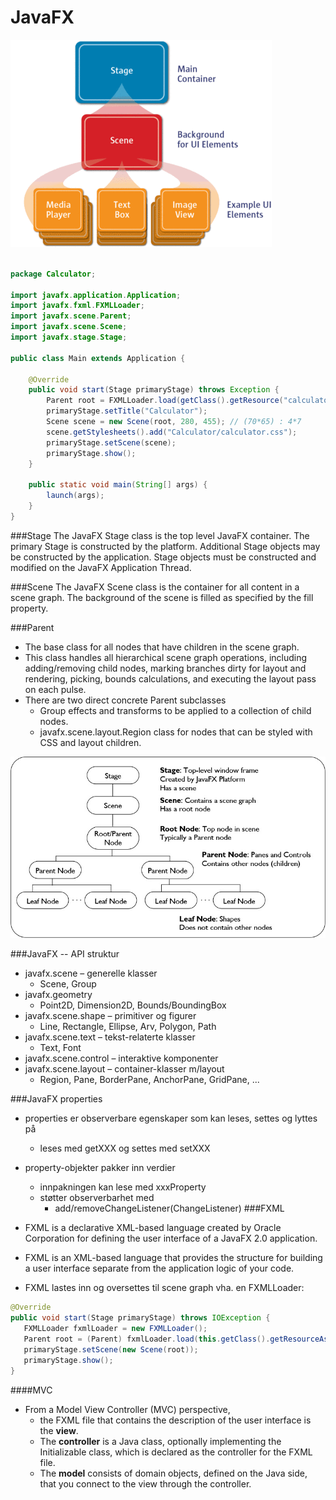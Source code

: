 JavaFX
==

![javaFX hierarchy](img/javafx-hierarchy.png)

```java

package Calculator;

import javafx.application.Application;
import javafx.fxml.FXMLLoader;
import javafx.scene.Parent;
import javafx.scene.Scene;
import javafx.stage.Stage;

public class Main extends Application {

    @Override
    public void start(Stage primaryStage) throws Exception {
        Parent root = FXMLLoader.load(getClass().getResource("calculator.fxml"));
        primaryStage.setTitle("Calculator");
        Scene scene = new Scene(root, 280, 455); // (70*65) : 4*7
        scene.getStylesheets().add("Calculator/calculator.css");
        primaryStage.setScene(scene);
        primaryStage.show();
    }

    public static void main(String[] args) {
        launch(args);
    }
}

```

###Stage
The JavaFX Stage class is the top level JavaFX container. The primary Stage is constructed by the platform. Additional Stage objects may be constructed by the application.
Stage objects must be constructed and modified on the JavaFX Application Thread.

###Scene
The JavaFX Scene class is the container for all content in a scene graph. The background of the scene is filled as specified by the fill property.

###Parent
- The base class for all nodes that have children in the scene graph.
- This class handles all hierarchical scene graph operations, including adding/removing child nodes, marking branches dirty for layout and rendering, picking, bounds calculations, and executing the layout pass on each pulse.
- There are two direct concrete Parent subclasses
	- Group effects and transforms to be applied to a collection of child nodes.
	- javafx.scene.layout.Region class for nodes that can be styled with CSS and layout children.

![JavaFX: Stage & Scene](img/javafx-stageandscene.jpg)

###JavaFX -- API struktur
- javafx.scene – generelle klasser
	- Scene, Group
- javafx.geometry
	- Point2D, Dimension2D, Bounds/BoundingBox
- javafx.scene.shape – primitiver og figurer
	- Line, Rectangle, Ellipse, Arv, Polygon, Path
- javafx.scene.text – tekst-relaterte klasser
	- Text, Font
- javafx.scene.control – interaktive komponenter
- javafx.scene.layout – container-klasser m/layout
	- Region, Pane, BorderPane, AnchorPane, GridPane, ...



###JavaFX properties
- properties er observerbare egenskaper som kan leses, settes og lyttes på
	- leses med getXXX og settes med setXXX
- property-objekter pakker inn verdier
	- innpakningen kan lese med xxxProperty
	- støtter observerbarhet med
		- add/removeChangeListener(ChangeListener)
###FXML
- FXML is a declarative XML-based language created by Oracle Corporation for defining the user interface of a JavaFX 2.0 application.

- FXML is an XML-based language that provides the structure for building a user interface separate from the application logic of your code.

- FXML lastes inn og oversettes til scene graph vha. en FXMLLoader:

```java
@Override
public void start(Stage primaryStage) throws IOException {
   FXMLLoader fxmlLoader = new FXMLLoader();
   Parent root = (Parent) fxmlLoader.load(this.getClass().getResourceAsStream("Example.fxml"));
   primaryStage.setScene(new Scene(root));
   primaryStage.show();
}
```


####MVC
- From a Model View Controller (MVC) perspective, 
	- the FXML file that contains the description of the user interface is the **view**. 
	- The **controller** is a Java class, optionally implementing the Initializable class, which is declared as the controller for the FXML file. 
	- The **model** consists of domain objects, defined on the Java side, that you connect to the view through the controller.


